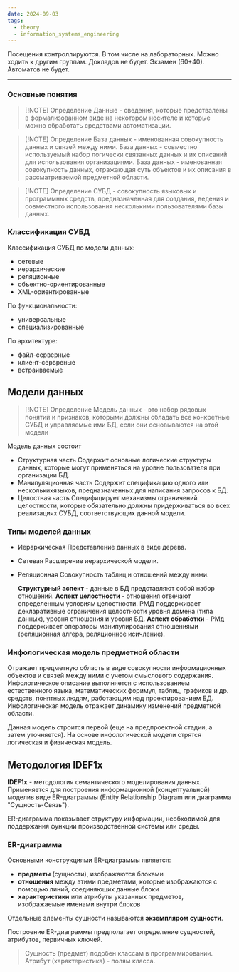 ```yaml
---
date: 2024-09-03
tags:
  - theory
  - information_systems_engineering
---
```

Посещения контроллируются. В том числе на лабораторных.
Можно ходить к другим группам.
Докладов не будет.
Экзамен (60+40). Автоматов не будет.

---
### Основные понятия
> [!NOTE] Определение
> Данные - сведения, которые предствалены в формализованном виде на некотором носителе и которые можно обработать средствами автоматизации.

> [!NOTE] Определение
> База данных - именованная совокупность данных и связей между ними.
> База данных - совместно используемый набор логически связанных данных и их описаний для использования организациями.
> База данных - именованная совокупность данных, отражающая суть объектов и их описания в рассматриваемой предметной области.

> [!NOTE] Определение
> СУБД - совокупность языковых и программных средств, предназначенная для создания, ведения и совместного использования несколькими пользователями базы данных.

### Классификация СУБД
Классификация СУБД по модели данных:
- сетевые
- иерархические
- реляционные
- объектно-ориентированные
- XML-ориентированные

По функциональности:
- универсальные
- специализированные

По архитектуре:
- файл-серверные
- клиент-сервреные
- встраиваемые

## Модели данных
> [!NOTE] Определение
> Модель данных - это набор рядовых понятий и признаков, которыми должны обладать все конкретные СУБД и управляемые ими БД, если они основываются на этой модели

Модель данных состоит
- Структурная часть
  Содержит основные логические структуры данных, которые могут применяться на уровне пользователя при организации БД.
- Манипуляционная часть
  Содержит спецификацию одного или несколькихязыков, предназначенных для написания запросов к БД.
- Целостная часть
  Специфицирует механизмы ограничений целостности, которые обязательно должны придерживаться во всех реализациях СУБД, соответствующих данной модели.

### Типы моделей данных
- Иерархическая
  Представление данных в виде дерева.
- Сетевая
  Расширение иерархической модели.
- Реляционная
  Совокупность таблиц и отношений между ними.
	
	**Структурный аспект** - данные в БД представляют собой набор отношений.
	**Аспект целостности** - отношения отвечают определенным условиям целостности. РМД поддерживает декларативные ограничения целостности уровня домена (типа данных), уровня отношения и уровня БД.
	**Аспект обработки** - РМд поддерживает операторы манипулирования отношениями (реляционная алгера, реляционное исичление).

### Инфологическая модель предметной области
Отражает предметную область в виде совокупности информационных объектов и связей между ними с учетом смыслового содержания.
Инфологическое описание выполняется с использованием естественного языка, математических форимул, таблиц, графиков и др. средств, понятных людям, работающим над проектированием БД.
Инфологическая модель отражает динамику изменений предметной области.

Данная модель строится первой (еще на предпроектной стадии, а затем уточняется).
На основе инфологической модели стрятся логическая и физическая модель.

## Методология IDEF1x
**IDEF1x** - методология семантического моделирования данных.
Применяется для построения информационной (концептуальной) моделив виде ER-диаграммы (Entity Relationship Diagram или диаграмма "Сущность-Связь").

ER-диаграмма показывает структуру информации, необходимой для поддержания функции производственной системы или среды.

### ER-диаграмма
Основными конструкциями ER-диаграммы является:
- **предметы** (сущности), изображаются блоками
- **отношения** между этими предметами, которые изображаются с помощью линий, соединяющих данные блоки
- **характеристики** или атрибуты указанных предметов, изображаемые именами внутри блоков

Отдельные элементы сущности называются **экземпляром сущности**.

Построение ER-диаграммы предполагает определение сущностей, атрибутов, первичных ключей.

> Сущность (предмет) подобен классам в программировании.
> Атрибут (характеристика) - полям класса.

